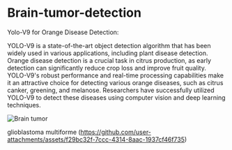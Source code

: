 # Brain-tumor-detection
Yolo-V9 for Orange Disease Detection:

YOLO-V9 is a state-of-the-art object detection algorithm that has been widely used in various applications,
including plant disease detection. Orange disease detection is a crucial task in citrus production, as early
detection can significantly reduce crop loss and improve fruit quality. YOLO-V9's robust performance and real-time 
processing capabilities make it an attractive choice for detecting various orange diseases, such as citrus canker,
greening, and melanose. Researchers have successfully utilized YOLO-V9 to detect these diseases using computer
vision and deep learning techniques.


![Brain tumor](https://github.com/user-attachments/assets/ab41e0b9-727a-484a-b006-ef05ce75b1e4)

glioblastoma multiforme (https://github.com/user-attachments/assets/f29bc32f-7ccc-4314-8aac-1937cf46f735)
